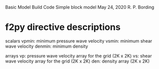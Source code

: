 Basic Model Build Code
Simple block model
May 24, 2020
R. P. Bording


f2py directive descriptions
===========================

scalars
  vpmin:   minimum pressure wave velocity
  vsmin:   minimum shear wave velocity
  denmin:  minimum density

arrays
  vp:      pressure wave velocity array for the grid (2K x 2K)
  vs:      shear wave velocity array for the grid (2K x 2K)
  den:     density array (2K x 2K)
